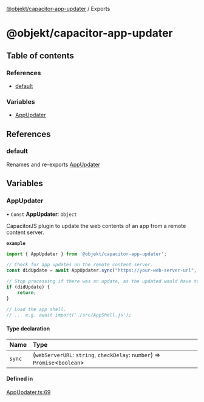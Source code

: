 [@objekt/capacitor-app-updater](README.md) / Exports

# @objekt/capacitor-app-updater

## Table of contents

### References

- [default](modules.md#default)

### Variables

- [AppUpdater](modules.md#appupdater)

## References

### default

Renames and re-exports [AppUpdater](modules.md#appupdater)

## Variables

### AppUpdater

• `Const` **AppUpdater**: `Object`

CapacitorJS plugin to update the web contents of an app from a remote content server.

**`example`**
```js
import { AppUpdater } from '@objekt/capacitor-app-updater';

// Check for app updates on the remote content server.
const didUpdate = await AppUpdater.sync("https://your-web-server-url", 1000*60*60); // Only check once every 60 minutes.

// Stop processing if there was an update, as the updated would have triggered a page reload.
if (didUpdate) {
	return;
}

// Load the app shell.
// ... e.g. await import('./src/AppShell.js');
```

#### Type declaration

| Name | Type |
| :------ | :------ |
| `sync` | (`webServerURL`: `string`, `checkDelay`: `number`) => `Promise`<`boolean`\> |

#### Defined in

[AppUpdater.ts:69](https://github.com/objektlabs/capacitor-app-updater/blob/174dfcb/src/AppUpdater.ts#L69)
